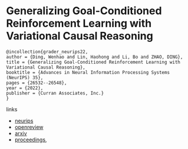 # Generalizing Goal-Conditioned Reinforcement Learning with Variational Causal Reasoning

```
@incollection{grader_neurips22,
author = {Ding, Wenhao and Lin, Haohong and Li, Bo and ZHAO, DING},
title = {Generalizing Goal-Conditioned Reinforcement Learning with Variational Causal Reasoning},
booktitle = {Advances in Neural Information Processing Systems (NeurIPS) 35},
pages = {26532--26548},
year = {2022},
publisher = {Curran Associates, Inc.}
}
```

links
- [neurips](https://nips.cc/Conferences/2022/Schedule?showEvent=53850)
- [openreview](https://openreview.net/forum?id=ytnwPTrpl38)
- [arxiv](https://arxiv.org/abs/2207.09081)
- [proceedings](https://papers.nips.cc//paper_files/paper/2022/hash/a96368eb38bce0956a1132154d70d72d-Abstract-Conference.html),
